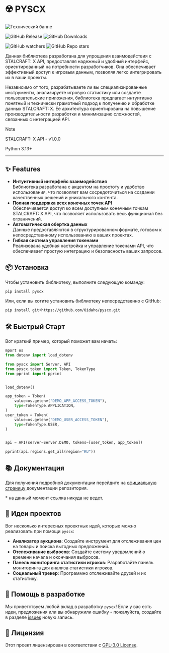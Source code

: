 # ☢️ PYSCX

![Технический банне](https://github.com/user-attachments/assets/a82243e5-6f38-46a9-89bd-453bb051b557)

![GitHub Release](https://img.shields.io/github/v/release/Oidaho/pyscx)
![GitHub Downloads](https://img.shields.io/github/downloads/Oidaho/pyscx/total)

![GitHub watchers](https://img.shields.io/github/watchers/oidaho/pyscx)
![GitHub Repo stars](https://img.shields.io/github/stars/Oidaho/pyscx)

Данная библиотека разработана для упрощения взаимодействия с STALCRAFT: X API, предоставляя надежный и удобный интерфейс, ориентированный на потребности разработчиков.
Она обеспечивает эффективный доступ к игровым данным, позволяя легко интегрировать их в ваши проекты.

Независимо от того, разрабатываете ли вы специализированные инструменты, анализируете игровую статистику или создаете пользовательские приложения, библиотека предлагает интуитивно понятный и технически грамотный подход к получению и обработке данных STALCRAFT: X.
Ее архитектура ориентирована на повышение производительности разработки и минимизацию сложностей, связанных с интеграцией API.

> [!NOTE]
> STALCRAFT: X API - v1.0.0
>
> Python 3.13+

---

## ✨ Features

- **Интуитивный интерфейс взаимодействия**  
  Библиотека разработана с акцентом на простоту и удобство использования, что позволяет вам сосредоточиться на создании качественных решений и уникального контента.  
- **Полная поддержка всех конечных точек API**  
  Обеспечивается доступ ко всем доступным конечным точкам STALCRAFT: X API, что позволяет использовать весь функционал без ограничений.  
- **Автоматическая обертка данных**  
  Данные предоставляются в структурированном формате, готовом к непосредственному использованию в ваших проектах.  
- **Гибкая система управления токенами**  
  Реализована удобная настройка и управление токенами API, что обеспечивает простую интеграцию и безопасность ваших запросов.  

## 📦 Установка

Чтобы установить библиотеку, выполните следующую команду:

```bash
pip install pyscx
```

Или, если вы хотите установить библиотеку непосредственно с GitHub:

```bash
pip install git+https://github.com/Oidaho/pyscx.git
```

## 🛠️ Быстрый Старт

Вот краткий пример, который поможет вам начать:

```python
mport os
from dotenv import load_dotenv

from pyscx import Server, API
from pyscx.token import Token, TokenType
from pprint import pprint


load_dotenv()

app_token = Token(
    value=os.getenv("DEMO_APP_ACCESS_TOKEN"),
    type=TokenType.APPLICATION,
)
user_token = Token(
    value=os.getenv("DEMO_USER_ACCESS_TOKEN"),
    type=TokenType.USER,
)


api = API(server=Server.DEMO, tokens=[user_token, app_token])

pprint(api.regions.get_all(region="RU"))
```

## 📚 Документация

Для получения подробной документации перейдите на [официальную страницу](#) документации репозитория.

\* на данный момент ссылка никуда не ведет.

## 🚀 Идеи проектов

Вот несколько интересных проектных идей, которые можно реализовать при помощи `pyscx`:

- **Анализатор аукциона**: Создайте инструмент для отслеживания цен на товары и поиска выгодных предложений.
- **Отслеживание выбросов**: Создайте систему уведомлений о времени начала и окончания выбросов.
- **Панель мониторинга статистики игроков**: Разработайте панель мониторинга для анализа статистики игроков.
- **Социальный трекер**: Программно отслеживайте друзей и их статистику.

## 🤝 Помощь в разработке

Мы приветствуем любой вклад в разработку `pyscx`! Если у вас есть идеи, предложения или вы обнаружили ошибку - пожалуйста, создайте в разделе [issues](https://github.com/Oidaho/pyscx/issues) новую запись.

## 📜 Лицензия

Этот проект лицензирован в соответствии с [GPL-3.0 License](https://github.com/Oidaho/pyscx/blob/main/LICENSE).
